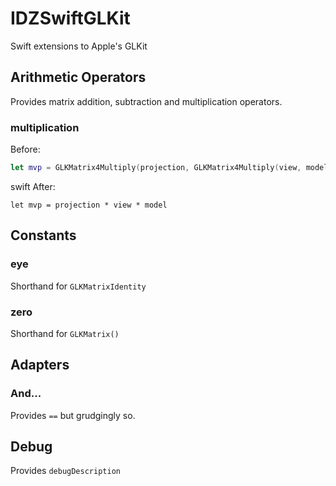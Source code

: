 # IDZSwiftGLKit
Swift extensions to Apple's GLKit

## Arithmetic Operators 

Provides matrix addition, subtraction and multiplication operators.

### multiplication

Before:
```swift 
let mvp = GLKMatrix4Multiply(projection, GLKMatrix4Multiply(view, model))
```
swift
After:
```
let mvp = projection * view * model
```

## Constants

### eye

Shorthand for `GLKMatrixIdentity`

### zero

Shorthand for `GLKMatrix()`


## Adapters





### And...
Provides `==` but grudgingly so.

## Debug

Provides `debugDescription`
